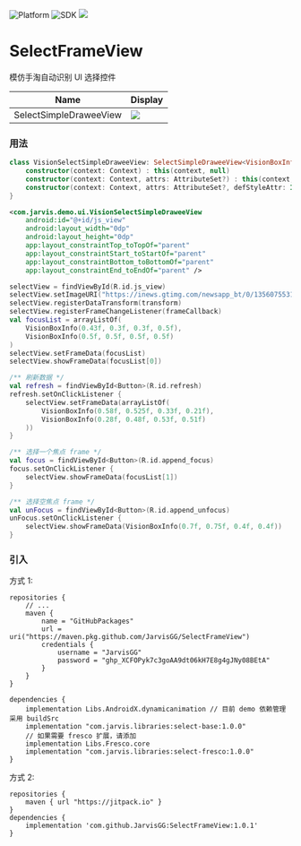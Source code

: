 ![Platform](https://img.shields.io/badge/platform-android-blue.svg)
![SDK](https://img.shields.io/badge/SDK-17%2B-blue.svg)
[![](https://img.shields.io/badge/Author-JarvisGG-7AD6FD.svg)](http:\//jarvisgg.github.io/)

SelectFrameView
==================

模仿手淘自动识别 UI 选择控件

Name | Display
--- | ---
SelectSimpleDraweeView | <img src="https://github.com/JarvisGG/SelectFrameView/blob/develop/capture/select_frame.gif?raw=true">

### 用法

``` kotlin
class VisionSelectSimpleDraweeView: SelectSimpleDraweeView<VisionBoxInfo> {
    constructor(context: Context) : this(context, null)
    constructor(context: Context, attrs: AttributeSet?) : this(context, attrs, 0)
    constructor(context: Context, attrs: AttributeSet?, defStyleAttr: Int) : super(context, attrs, defStyleAttr)
}
```

``` xml
<com.jarvis.demo.ui.VisionSelectSimpleDraweeView
    android:id="@+id/js_view"
    android:layout_width="0dp"
    android:layout_height="0dp"
    app:layout_constraintTop_toTopOf="parent"
    app:layout_constraintStart_toStartOf="parent"
    app:layout_constraintBottom_toBottomOf="parent"
    app:layout_constraintEnd_toEndOf="parent" />
```

``` kotlin
selectView = findViewById(R.id.js_view)
selectView.setImageURI("https://inews.gtimg.com/newsapp_bt/0/13560755311/641")
selectView.registerDataTransform(transform)
selectView.registerFrameChangeListener(frameCallback)
val focusList = arrayListOf(
    VisionBoxInfo(0.43f, 0.3f, 0.3f, 0.5f),
    VisionBoxInfo(0.5f, 0.5f, 0.5f, 0.5f)
)
selectView.setFrameData(focusList)
selectView.showFrameData(focusList[0])

/** 刷新数据 */
val refresh = findViewById<Button>(R.id.refresh)
refresh.setOnClickListener {
    selectView.setFrameData(arrayListOf(
        VisionBoxInfo(0.58f, 0.525f, 0.33f, 0.21f),
        VisionBoxInfo(0.28f, 0.48f, 0.53f, 0.51f)
    ))
}

/** 选择一个焦点 frame */
val focus = findViewById<Button>(R.id.append_focus)
focus.setOnClickListener {
    selectView.showFrameData(focusList[1])
}

/** 选择空焦点 frame */
val unFocus = findViewById<Button>(R.id.append_unfocus)
unFocus.setOnClickListener {
    selectView.showFrameData(VisionBoxInfo(0.7f, 0.75f, 0.4f, 0.4f))
}
```

### 引入
方式 1:
``` Gradle
repositories {
    // ...
    maven {
        name = "GitHubPackages"
        url = uri("https://maven.pkg.github.com/JarvisGG/SelectFrameView")
        credentials {
            username = "JarvisGG"
            password = "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"
        }
    }
}

dependencies {
    implementation Libs.AndroidX.dynamicanimation // 目前 demo 依赖管理采用 buildSrc
    implementation "com.jarvis.libraries:select-base:1.0.0"
    // 如果需要 fresco 扩展，请添加
    implementation Libs.Fresco.core
    implementation "com.jarvis.libraries:select-fresco:1.0.0"
}
```
方式 2:
``` Gradle
repositories {
    maven { url "https://jitpack.io" }
}
dependencies {
    implementation 'com.github.JarvisGG:SelectFrameView:1.0.1'
}
```



